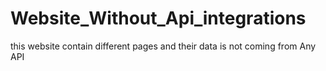 # Website_Without_Api_integrations
this website contain different pages and their data is not coming from Any API
